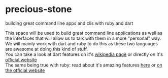 # precious-stone
building great command line apps and clis with ruby and dart

This space will be used to build great command line applications as well as the interfaces that will allow us to talk with them in a more "personal" way. We will mainly work with dart and ruby to do this as these two languages are awesome at doing this kind of stuff. <br/>
You can take a look at dart features on it's <a href='https://en.wikipedia.org/wiki/Dart_(programming_language)'>wikipedia page</a> or directly on it's <a href='https://www.dartlang.org/'>official website</a><br/>
The same being true with ruby: read about it's amazing features <a href='https://en.wikipedia.org/wiki/Ruby_(programming_language)'>here</a> or <a href='https://www.ruby-lang.org/en/'>on the official website</a><br/>


